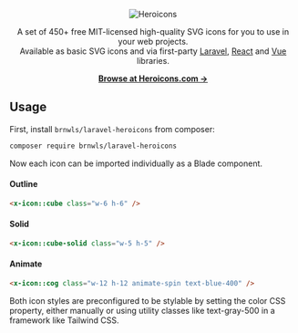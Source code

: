 <p align="center">
  <img src="https://raw.githubusercontent.com/tailwindlabs/heroicons/master/.github/logo.svg" alt="Heroicons">
</p>

<p align="center">
  A set of 450+ free MIT-licensed high-quality SVG icons for you to use in your web projects. <br>Available as basic SVG icons and via first-party <a href="https://github.com/brnwls/laravel-heroicons">Laravel</a>, <a href="https://github.com/tailwindlabs/heroicons#react">React</a> and <a href="https://github.com/tailwindlabs/heroicons#vue">Vue</a> libraries.
<p>

<p align="center">
  <a href="https://heroicons.com"><strong>Browse at Heroicons.com &rarr;</strong></a>
</p>


## Usage

First, install `brnwls/laravel-heroicons` from composer:

```sh
composer require brnwls/laravel-heroicons
```

Now each icon can be imported individually as a Blade component.

#### Outline
```html
<x-icon::cube class="w-6 h-6" />
```

#### Solid
```html
<x-icon::cube-solid class="w-5 h-5" />
```

#### Animate
```html
<x-icon::cog class="w-12 h-12 animate-spin text-blue-400" />
```

Both icon styles are preconfigured to be stylable by setting the color CSS property, either manually or using utility classes like text-gray-500 in a framework like Tailwind CSS.

